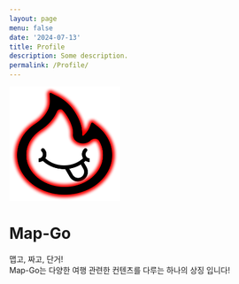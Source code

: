 ```yaml
---
layout: page
menu: false
date: '2024-07-13'
title: Profile
description: Some description.
permalink: /Profile/
---
```


<img class="img-rounded" src="/assets/img/uploads/profile.png" alt="Thomas A. Anderson" width="200">

# Map-Go

맵고, 짜고, 단거!   
Map-Go는 다양한 여행 관련한 컨텐츠를 다루는 하나의 상징 입니다!
